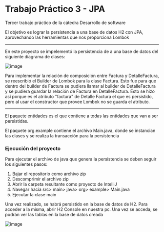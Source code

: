<h1>Trabajo Práctico 3 - JPA</h1>
<p>Tercer trabajo práctico de la cátedra Desarrollo de software</p>
<p>El objetivo es lograr la persistencia a una base de datos H2 con JPA, aprovechando las herramientas que nos proporciona Lombok</p>
<hr></hr>
<p>En este proyecto se impelementó la persistencia de a una base de datos del siguiente diagrama de clases:</p>

![image](https://github.com/user-attachments/assets/6b25633f-b7b4-48ac-891c-c3aa794cb16d)

<p>Para implementar la relación de composición entre Factura y DetalleFactura, se reescribió el Builder de Lombok para la clase Factura. Esto fue para que dentro del builder de Factura se pudiera llamar al builder de DetalleFactura y se pudiera guardar la relación de Factura en DetalleFactura. Esto se hizo así porque es el atributo "factura" de Detalle Factura el que es persistido, pero al usar el constructor que provee Lombok no se guarda el atributo.</p>
<hr></hr>
<p>El paquete entidades es el que contiene a todas las entidades que van a ser persistidas.</p>
<p>El paquete org.example contiene el archivo Main.java, donde se instancian las clases y se realiza la transacción para la persistencia</p>

<h3>Ejecución del proyecto</h3>
<p>Para ejecutar el archivo de java que genera la persistencia se deben seguir los siguientes pasos:</p>
<ol>
  <li>Bajar el repositorio como archivo zip</li>
  <li>Descomprimir el archivo zip</li>
  <li>Abrir la carpeta resultante como proyecto de IntelliJ</li>
  <li>Navegar hacia src> main> java> org> example> Main.java</li>
  <li>Ejecutar la clase main</li>
</ol>
<p>Una vez realizado, se habrá persistido en la base de datos de H2. Para acceder a la misma, abrir H2 Console en nuestra pc. Una vez se acceda, se podrán ver las tablas en la base de datos creada</p>

![image](https://github.com/user-attachments/assets/a6531898-e0a3-46e8-ac8a-0497bf570ece)

